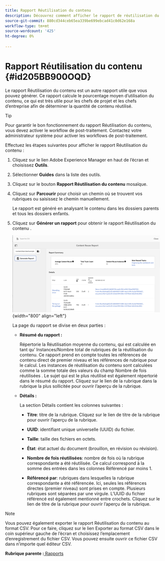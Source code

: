 ```yaml
---
title: Rapport Réutilisation du contenu
description: Découvrez comment afficher le rapport de réutilisation du contenu dans AEM Guides. Générez le rapport pour connaître le pourcentage de réutilisation du contenu.
source-git-commit: 880cd344ceb65ea339be699ebcad41c0d62e168a
workflow-type: tm+mt
source-wordcount: '425'
ht-degree: 0%

---
```


# Rapport Réutilisation du contenu {#id205BB900OQD}

Le rapport Réutilisation du contenu est un autre rapport utile que vous pouvez générer. Ce rapport calcule le pourcentage moyen d’utilisation du contenu, ce qui est très utile pour les chefs de projet et les chefs d’entreprise afin de déterminer la quantité de contenu réutilisé.

>[!TIP]
>
> Pour garantir le bon fonctionnement du rapport Réutilisation du contenu, vous devez activer le workflow de post-traitement. Contactez votre administrateur système pour activer les workflows de post-traitement.

Effectuez les étapes suivantes pour afficher le rapport Réutilisation du contenu :

1. Cliquez sur le lien Adobe Experience Manager en haut de l’écran et choisissez **Outils**.

1. Sélectionner **Guides** dans la liste des outils.

1. Cliquez sur le bouton **Rapport Réutilisation du contenu** mosaïque.

1. Cliquez sur **Parcourir** pour choisir un chemin où se trouvent vos rubriques ou saisissez le chemin manuellement.

   Le rapport est généré en analysant le contenu dans les dossiers parents et tous les dossiers enfants.

1. Cliquez sur **Générer un rapport** pour obtenir le rapport Réutilisation du contenu .

   ![](images/content-reuse-uuid.png){width="800" align="left"}

   La page du rapport se divise en deux parties :

   - **Résumé du rapport :**

     Répertorie la Réutilisation moyenne du contenu, qui est calculée en tant qu’ Instances/Nombre total de rubriques de la réutilisation du contenu. Ce rapport prend en compte toutes les références de contenu direct de premier niveau et les références de rubrique pour le calcul. Les instances de réutilisation du contenu sont calculées comme la somme totale des valeurs du champ Nombre de fois réutilisées . Le sujet qui est le plus réutilisé est également répertorié dans le résumé du rapport. Cliquez sur le lien de la rubrique dans la rubrique la plus sollicitée pour ouvrir l’aperçu de la rubrique.

   - **Détails :**

     La section Détails contient les colonnes suivantes :

      - **Titre**: titre de la rubrique. Cliquez sur le lien de titre de la rubrique pour ouvrir l’aperçu de la rubrique.

      - **UUID**: identifiant unique universelle \(UUID\) du fichier.

      - **Taille**: taille des fichiers en octets.

      - **État**: état actuel du document (brouillon, en révision ou révision).

      - **Nombre de fois réutilisées**: nombre de fois où la rubrique correspondante a été réutilisée. Ce calcul correspond à la somme des entrées dans les colonnes Référencé par moins 1.

      - **Référencé par**: rubriques dans lesquelles la rubrique correspondante a été référencée. Ici, seules les références directes \(premier niveau\) sont prises en compte. Plusieurs rubriques sont séparées par une virgule. L’UUID du fichier référencé est également mentionné entre crochets. Cliquez sur le lien de titre de la rubrique pour ouvrir l’aperçu de la rubrique.


>[!NOTE]
>
> Vous pouvez également exporter le rapport Réutilisation du contenu au format CSV. Pour ce faire, cliquez sur le lien Exporter au format CSV dans le coin supérieur gauche de l’écran et choisissez l’emplacement d’enregistrement du fichier CSV. Vous pouvez ensuite ouvrir ce fichier CSV dans n’importe quel éditeur CSV.

**Rubrique parente :**[ Rapports](reports-intro.md)
